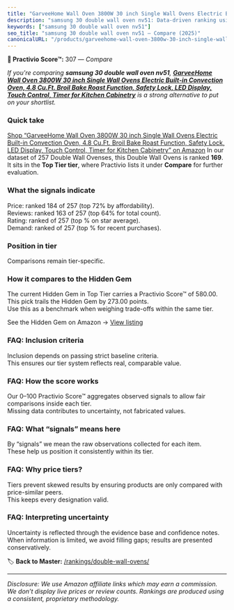 ```yaml
---
title: "GarveeHome Wall Oven 3800W 30 inch Single Wall Ovens Electric Built-in Convection Oven, 4.8 Cu.Ft. Broil Bake Roast Function, Safety Lock, LED Display, Touch Control, Timer for Kitchen Cabinetry"
description: "samsung 30 double wall oven nv51: Data-driven ranking using the Practivio Score™. Positioned by quality, value, demand, findability, momentum."
keywords: ["samsung 30 double wall oven nv51"]
seo_title: "samsung 30 double wall oven nv51 — Compare (2025)"
canonicalURL: "/products/garveehome-wall-oven-3800w-30-inch-single-wall-ovens-electric-built-in-convection-oven-48-cuft-broil-bake-roast-function-safety-lock-led-display-touch-control-timer-for-kitchen-cabinetry-B0DMNN5R1R/"
---
```


**🛒 Practivio Score™:** 307 — _Compare_


*If you're comparing **samsung 30 double wall oven nv51**, **[GarveeHome Wall Oven 3800W 30 inch Single Wall Ovens Electric Built-in Convection Oven, 4.8 Cu.Ft. Broil Bake Roast Function, Safety Lock, LED Display, Touch Control, Timer for Kitchen Cabinetry](https://www.amazon.com/dp/B0DMNN5R1R?tag=practivio-20)** is a strong alternative to put on your shortlist.*
### Quick take
[Shop “GarveeHome Wall Oven 3800W 30 inch Single Wall Ovens Electric Built-in Convection Oven, 4.8 Cu.Ft. Broil Bake Roast Function, Safety Lock, LED Display, Touch Control, Timer for Kitchen Cabinetry” on Amazon](https://www.amazon.com/dp/B0DMNN5R1R?tag=practivio-20)
In our dataset of 257 Double Wall Ovenses, this Double Wall Ovens is ranked **169**.  
It sits in the **Top Tier tier**, where Practivio lists it under **Compare** for further evaluation.

### What the signals indicate
Price: ranked 184 of 257 (top 72% by affordability).  
Reviews: ranked 163 of 257 (top 64% for total count).  
Rating: ranked  of 257 (top % on star average).  
Demand: ranked  of 257 (top % for recent purchases).

### Position in tier
Comparisons remain tier-specific.

### How it compares to the Hidden Gem
The current Hidden Gem in Top Tier carries a Practivio Score™ of 580.00.  
This pick trails the Hidden Gem by 273.00 points.  
Use this as a benchmark when weighing trade-offs within the same tier.  

See the Hidden Gem on Amazon → [View listing](https://www.amazon.com/dp/B00N45FU58?tag=practivio-20)

### FAQ: Inclusion criteria
Inclusion depends on passing strict baseline criteria.  
This ensures our tier system reflects real, comparable value.

### FAQ: How the score works
Our 0–100 Practivio Score™ aggregates observed signals to allow fair comparisons inside each tier.  
Missing data contributes to uncertainty, not fabricated values.

### FAQ: What “signals” means here
By “signals” we mean the raw observations collected for each item.  
These help us position it consistently within its tier.

### FAQ: Why price tiers?
Tiers prevent skewed results by ensuring products are only compared with price-similar peers.  
This keeps every designation valid.

### FAQ: Interpreting uncertainty
Uncertainty is reflected through the evidence base and confidence notes.  
When information is limited, we avoid filling gaps; results are presented conservatively.

<!-- Missing template for Compare/CompareWithinPriceClass -->


🏷️ **Back to Master:** [/rankings/double-wall-ovens/](/rankings/double-wall-ovens/)

---
_Disclosure: We use Amazon affiliate links which may earn a commission. We don’t display live prices or review counts. Rankings are produced using a consistent, proprietary methodology._
